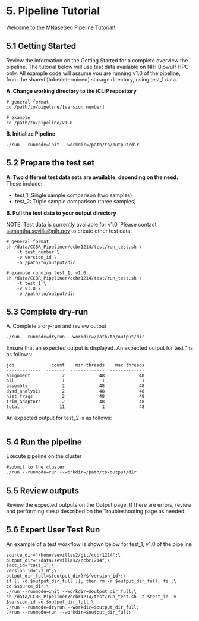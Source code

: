 # 5. Pipeline Tutorial
Welcome to the MNaseSeq Pipeline Tutorial!

## 5.1 Getting Started
Review the information on the Getting Started for a complete overview the pipeline. The tutorial below will use test data available on NIH Biowulf HPC only. All example code will assume you are running v1.0 of the pipeline, from the shared [tobedetermined] storage directory, using test_1 data.

**A. Change working directory to the iCLIP repository**
```
# general format
cd /path/to/pipeline/[version number]

# example
cd /path/to/pipeline/v1.0
```

**B. Initialize Pipeline**
```
./run --runmode=init --workdir=/path/to/output/dir
```

## 5.2 Prepare the test set
**A. Two different test data sets are available, depending on the need.**
These include:
- test_1: Single sample comparison (two samples)
- test_2: Triple sample comparison (three samples)

**B. Pull the test data to your output directory**

NOTE: Test data is currently available for v1.0. Please contact samantha.sevilla@nih.gov to create other test data.

```
# general format
sh /data/CCBR_Pipeliner/ccbr1214/test/run_test.sh \
    -t test_number \
    -v version_id \
    -o /path/to/output/dir

# example running test_1, v1.0:
sh /data/CCBR_Pipeliner/ccbr1214/test/run_test.sh \
    -t test_1 \
    -v v1.0 \
    -o /path/to/output/dir 
```

## 5.3 Complete dry-run
A. Complete a dry-run and review output
```
./run --runmode=dryrun --workdir=/path/to/output/dir
```
Ensure that an expected output is displayed. An expected output for test_1 is as follows:
```
job              count    min threads    max threads
-------------  -------  -------------  -------------
alignment            2             48             48
all                  1              1              1
assembly             2             48             48
dyad_analysis        2             48             48
hist_frags           2             48             48
trim_adaptors        2             48             48
total               11              1             48
```

An expected output for test_2 is as follows:
```
```

## 5.4 Run the pipeline
Execute pipeline on the cluster
```
#submit to the cluster
./run --runmode=run --workdir=/path/to/output/dir
```

## 5.5 Review outputs
Review the expected outputs on the Output page. If there are errors, review and performing stesp described on the Troubleshooting page as needed.

##  5.6 Expert User Test Run
An example of a test workflow is shown below for test_1, v1.0 of the pipeline
```
source_dir="/home/sevillas2/git/ccbr1214";\
output_dir="/data/sevillas2/ccbr1214";\
test_id="test_1";\
version_id="v1.0";\
output_dir_full=${output_dir}/${version_id};\
if [[ -d $output_dir_full ]]; then rm -r $output_dir_full; fi ;\
cd $source_dir;\
./run --runmode=init --workdir=$output_dir_full;\
sh /data/CCBR_Pipeliner/ccbr1214/test/run_test.sh -t $test_id -v $version_id -o $output_dir_full;\
./run --runmode=dryrun --workdir=$output_dir_full;
./run --runmode=run --workdir=$output_dir_full;
```